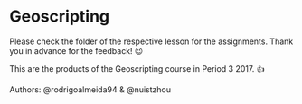 # Geoscripting

Please check the folder of the respective lesson for the assignments. Thank you in advance for the feedback! :wink:

This are the products of the Geoscripting course in Period 3 2017. :+1:

Authors: @rodrigoalmeida94 & @nuistzhou
